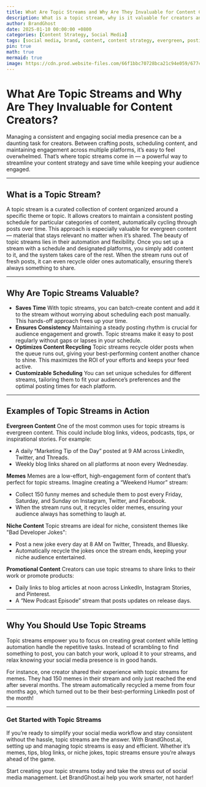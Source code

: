 ```yaml
---
title: What Are Topic Streams and Why Are They Invaluable for Content Creators?
description: What is a topic stream, why is it valuable for creators and how do BrandGhost users use it?
author: BrandGhost
date: 2025-01-10 00:00:00 +0800
categories: [Content Strategy, Social Media]
tags: [social media, brand, content, content strategy, evergreen, posting topics]
pin: true
math: true
mermaid: true
image: https://cdn.prod.website-files.com/66f1bbc70728bca21c94e059/677c29f62e0bea56508f6936_Screenshot%202025-01-06%20140707.png
---
```


# What Are Topic Streams and Why Are They Invaluable for Content Creators?

Managing a consistent and engaging social media presence can be a daunting task for creators. Between crafting posts, scheduling content, and maintaining engagement across multiple platforms, it’s easy to feel overwhelmed. That’s where topic streams come in — a powerful way to streamline your content strategy and save time while keeping your audience engaged.

---

## What is a Topic Stream?

A topic stream is a curated collection of content organized around a specific theme or topic. It allows creators to maintain a consistent posting schedule for particular categories of content, automatically cycling through posts over time. This approach is especially valuable for evergreen content — material that stays relevant no matter when it’s shared.
The beauty of topic streams lies in their automation and flexibility. Once you set up a stream with a schedule and designated platforms, you simply add content to it, and the system takes care of the rest. When the stream runs out of fresh posts, it can even recycle older ones automatically, ensuring there’s always something to share.

---

## Why Are Topic Streams Valuable?

- **Saves Time** With topic streams, you can batch-create content and add it to the stream without worrying about scheduling each post manually. This hands-off approach frees up your time.
- **Ensures Consistency** Maintaining a steady posting rhythm is crucial for audience engagement and growth. Topic streams make it easy to post regularly without gaps or lapses in your schedule.
- **Optimizes Content Recycling** Topic streams recycle older posts when the queue runs out, giving your best-performing content another chance to shine. This maximizes the ROI of your efforts and keeps your feed active.
- **Customizable Scheduling** You can set unique schedules for different streams, tailoring them to fit your audience’s preferences and the optimal posting times for each platform.

---

## Examples of Topic Streams in Action

**Evergreen Content**
One of the most common uses for topic streams is evergreen content. This could include blog links, videos, podcasts, tips, or inspirational stories. For example:
- A daily “Marketing Tip of the Day” posted at 9 AM across LinkedIn, Twitter, and Threads.
- Weekly blog links shared on all platforms at noon every Wednesday.

**Memes**
Memes are a low-effort, high-engagement form of content that’s perfect for topic streams. Imagine creating a “Weekend Humor” stream:
- Collect 150 funny memes and schedule them to post every Friday, Saturday, and Sunday on Instagram, Twitter, and Facebook.
- When the stream runs out, it recycles older memes, ensuring your audience always has something to laugh at.

**Niche Content**
Topic streams are ideal for niche, consistent themes like "Bad Developer Jokes":
- Post a new joke every day at 8 AM on Twitter, Threads, and Bluesky.
- Automatically recycle the jokes once the stream ends, keeping your niche audience entertained.

**Promotional Content**
Creators can use topic streams to share links to their work or promote products:
- Daily links to blog articles at noon across LinkedIn, Instagram Stories, and Pinterest.
- A “New Podcast Episode” stream that posts updates on release days.

---

## Why You Should Use Topic Streams

Topic streams empower you to focus on creating great content while letting automation handle the repetitive tasks. Instead of scrambling to find something to post, you can batch your work, upload it to your streams, and relax knowing your social media presence is in good hands.

For instance, one creator shared their experience with topic streams for memes. They had 150 memes in their stream and only just reached the end after several months. The stream automatically recycled a meme from four months ago, which turned out to be their best-performing LinkedIn post of the month!

---

### Get Started with Topic Streams

If you’re ready to simplify your social media workflow and stay consistent without the hassle, topic streams are the answer. With BrandGhost.ai, setting up and managing topic streams is easy and efficient. Whether it’s memes, tips, blog links, or niche jokes, topic streams ensure you’re always ahead of the game.

Start creating your topic streams today and take the stress out of social media management. Let BrandGhost.ai help you work smarter, not harder!
